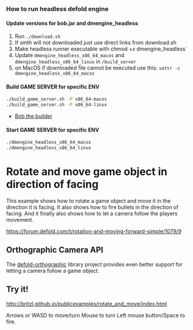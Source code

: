 ### How to run headless defold engine
#### Update versions for bob.jar and dmengine_headless
1. Run `./download.sh`
2. If smth will not downloaded just use direct links from download.sh
3. Make headless runner executable with chmod +x dmengine_headless`
4. Update `dmengine_headless_x86_64_macos` and `dmengine_headless_x86_64_linux` in `/build_server`
5. on MacOS if downloaded file cannot be executed use this: `xattr -c dmengine_headless_x86_64_macos`

#### Build GAME SERVER for specific ENV
```sh
./build_game_server.sh -P x86_64-macos
./build_game_server.sh -P x86_64-linux
```
- [Bob the builder](https://defold.com/manuals/bob/)

#### Start GAME SERVER for specific ENV
```sh
./dmengine_headless_x86_64_macos
./dmengine_headless_x86_64_linux
```

# Rotate and move game object in direction of facing
This example shows how to rotate a game object and move it in the direction it is facing. It also shows how to fire bullets in the direction of facing. And it finally also shows how to let a camera follow the players movement.

https://forum.defold.com/t/rotation-and-moving-forward-simple/1079/9

## Orthographic Camera API
The [defold-orthographic](https://github.com/britzl/defold-orthographic) library project provides even better support for letting a camera follow a game object.

## Try it!
http://britzl.github.io/publicexamples/rotate_and_move/index.html

Arrows or WASD to move/turn
Mouse to turn
Left mouse button/Space to fire.
